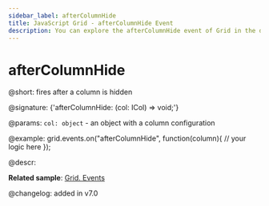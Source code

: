 ```yaml
---
sidebar_label: afterColumnHide
title: JavaScript Grid - afterColumnHide Event 
description: You can explore the afterColumnHide event of Grid in the documentation of the DHTMLX JavaScript UI library. Browse developer guides and API reference, try out code examples and live demos, and download a free 30-day evaluation version of DHTMLX Suite 7.
---
```


# afterColumnHide

@short: fires after a column is hidden

@signature: {'afterColumnHide: (col: ICol) => void;'}

@params:
`col: object` - an object with a column configuration

@example:
grid.events.on("afterColumnHide", function(column){
    // your logic here
});

@descr:

**Related sample**: [Grid. Events](https://snippet.dhtmlx.com/9zeyp4ds)

@changelog: added in v7.0
